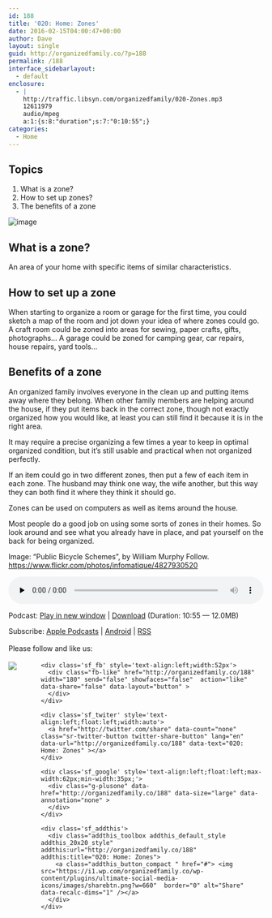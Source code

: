 ```yaml
---
id: 188
title: '020: Home: Zones'
date: 2016-02-15T04:00:47+00:00
author: Dave
layout: single
guid: http://organizedfamily.co/?p=188
permalink: /188
interface_sidebarlayout:
  - default
enclosure:
  - |
    http://traffic.libsyn.com/organizedfamily/020-Zones.mp3
    12611979
    audio/mpeg
    a:1:{s:8:"duration";s:7:"0:10:55";}
categories:
  - Home
---
```

## Topics

  1. What is a zone?
  2. How to set up zones?
  3. The benefits of a zone

<img src="https://i0.wp.com/organizedfamily.co/wp-content/uploads/2016/02/bike_zone.jpg?w=660" alt="image" data-recalc-dims="1" /> 

## What is a zone?

An area of your home with specific items of similar characteristics.

## How to set up a zone

When starting to organize a room or garage for the first time, you could sketch a map of the room and jot down your idea of where zones could go. A craft room could be zoned into areas for sewing, paper crafts, gifts, photographs&#8230; A garage could be zoned for camping gear, car repairs, house repairs, yard tools&#8230;

## Benefits of a zone

An organized family involves everyone in the clean up and putting items away where they belong. When other family members are helping around the house, if they put items back in the correct zone, though not exactly organized how you would like, at least you can still find it because it is in the right area.

It may require a precise organizing a few times a year to keep in optimal organized condition, but it&#8217;s still usable and practical when not organized perfectly.

If an item could go in two different zones, then put a few of each item in each zone. The husband may think one way, the wife another, but this way they can both find it where they think it should go.

Zones can be used on computers as well as items around the house.

Most people do a good job on using some sorts of zones in their homes. So look around and see what you already have in place, and pat yourself on the back for being organized.

Image: &#8220;Public Bicycle Schemes&#8221;, by William Murphy Follow. https://www.flickr.com/photos/infomatique/4827930520

<div class="powerpress_player" id="powerpress_player_5342">
  <audio class="wp-audio-shortcode" id="audio-188-22" preload="none" style="width: 100%;" controls="controls"><source type="audio/mpeg" src="http://traffic.libsyn.com/organizedfamily/020-Zones.mp3?_=22" /><a href="http://traffic.libsyn.com/organizedfamily/020-Zones.mp3">http://traffic.libsyn.com/organizedfamily/020-Zones.mp3</a></audio>
</div>

<p class="powerpress_links powerpress_links_mp3">
  Podcast: <a href="http://traffic.libsyn.com/organizedfamily/020-Zones.mp3" class="powerpress_link_pinw" target="_blank" title="Play in new window" onclick="return powerpress_pinw('http://organizedfamily.co/?powerpress_pinw=188-podcast');" rel="nofollow">Play in new window</a> | <a href="http://traffic.libsyn.com/organizedfamily/020-Zones.mp3" class="powerpress_link_d" title="Download" rel="nofollow" download="020-Zones.mp3">Download</a> (Duration: 10:55 &#8212; 12.0MB)
</p>

<p class="powerpress_links powerpress_subscribe_links">
  Subscribe: <a href="https://itunes.apple.com/us/podcast/organized-family/id1047979605?mt=2&ls=1#episodeGuid=http%3A%2F%2Forganizedfamily.co%2F%3Fp%3D188" class="powerpress_link_subscribe powerpress_link_subscribe_itunes" title="Subscribe on Apple Podcasts" rel="nofollow">Apple Podcasts</a> | <a href="http://subscribeonandroid.com/organizedfamily.co/feed/podcast" class="powerpress_link_subscribe powerpress_link_subscribe_android" title="Subscribe on Android" rel="nofollow">Android</a> | <a href="http://organizedfamily.co/feed/podcast" class="powerpress_link_subscribe powerpress_link_subscribe_rss" title="Subscribe via RSS" rel="nofollow">RSS</a>
</p>

<div class='sfsi_Sicons' style='width: 100%; display: inline-block; vertical-align: middle; text-align:left'>
  <div style='margin:0px 8px 0px 0px; line-height: 24px'>
    <span>Please follow and like us:</span>
  </div>
  
  <div class='sfsi_socialwpr'>
    <div class='sf_subscrbe' style='text-align:left;float:left;width:64px'>
      <a href="http://www.specificfeeds.com/widget/emailsubscribe/MTc5ODgx/OA==/" target="_blank"><img src="https://i2.wp.com/organizedfamily.co/wp-content/plugins/ultimate-social-media-icons/images/follow_subscribe.png?w=660" data-recalc-dims="1" /></a>
    </div>
    
    <div class='sf_fb' style='text-align:left;width:52px'>
      <div class="fb-like" href="http://organizedfamily.co/188" width="180" send="false" showfaces="false"  action="like" data-share="false" data-layout="button" >
      </div>
    </div>
    
    <div class='sf_twiter' style='text-align:left;float:left;width:auto'>
      <a href="http://twitter.com/share" data-count="none" class="sr-twitter-button twitter-share-button" lang="en" data-url="http://organizedfamily.co/188" data-text="020: Home: Zones" ></a>
    </div>
    
    <div class='sf_google' style='text-align:left;float:left;max-width:62px;min-width:35px;'>
      <div class="g-plusone" data-href="http://organizedfamily.co/188" data-size="large" data-annotation="none" >
      </div>
    </div>
    
    <div class='sf_addthis'>
      <div class="addthis_toolbox addthis_default_style addthis_20x20_style" addthis:url="http://organizedfamily.co/188" addthis:title="020: Home: Zones">
        <a class="addthis_button_compact " href="#"> <img src="https://i1.wp.com/organizedfamily.co/wp-content/plugins/ultimate-social-media-icons/images/sharebtn.png?w=660"  border="0" alt="Share" data-recalc-dims="1" /></a>
      </div>
    </div>
  </div>
</div>